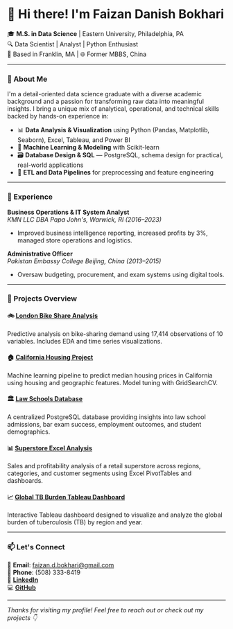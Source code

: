# 👋 Hi there! I'm Faizan Danish Bokhari

🎓 **M.S. in Data Science** | Eastern University, Philadelphia, PA  
🔍 Data Scientist | Analyst | Python Enthusiast  
📍 Based in Franklin, MA | 🌐 Former MBBS, China  

---

### 🚀 About Me

I'm a detail-oriented data science graduate with a diverse academic background and a passion for transforming raw data into meaningful insights. I bring a unique mix of analytical, operational, and technical skills backed by hands-on experience in:

- 📊 **Data Analysis & Visualization** using Python (Pandas, Matplotlib, Seaborn), Excel, Tableau, and Power BI  
- 🧠 **Machine Learning & Modeling** with Scikit-learn  
- 🗃️ **Database Design & SQL** — PostgreSQL, schema design for  practical, real-world applications  
- 🔄 **ETL and Data Pipelines** for preprocessing and feature engineering  

---
### 💼 Experience

**Business Operations & IT System Analyst**  
_KMN LLC DBA Papa John's, Warwick, RI (2016–2023)_  
- Improved business intelligence reporting, increased profits by 3%, managed store operations and logistics.

**Administrative Officer**  
_Pakistan Embassy College Beijing, China (2013–2015)_  
- Oversaw budgeting, procurement, and exam systems using digital tools.

---

### 📂 Projects Overview

#### 🚲 [London Bike Share Analysis](https://github.com/fbokhari7/london-bike-share)
Predictive analysis on bike-sharing demand using 17,414 observations of 10 variables. Includes EDA and time series visualizations.

#### 🏠 [California Housing Project](https://github.com/fbokhari7/california-housing-project)
Machine learning pipeline to predict median housing prices in California using housing and geographic features. Model tuning with GridSearchCV.

#### 🏛 [Law Schools Database](https://github.com/fbokhari7/law-school-database)
A centralized PostgreSQL database providing insights into law school admissions, bar exam success, employment outcomes, and student demographics.

#### 📊 [Superstore Excel Analysis](https://github.com/fbokhari7/superstore-excel)
Sales and profitability analysis of a retail superstore across regions, categories, and customer segments using Excel PivotTables and dashboards.

#### 📈 [Global TB Burden Tableau Dashboard](https://github.com/fbokhari7/global-tb-dashboard)
Interactive Tableau dashboard designed to visualize and analyze the global burden of tuberculosis (TB) by region and year.

---

### 📫 Let's Connect

📧 **Email**: faizan.d.bokhari@gmail.com  
📱 **Phone**: (508) 333-8419  
🔗 [**LinkedIn**](https://www.linkedin.com/in/faizan-bokhari/)  
💻 [**GitHub**](https://github.com/fbokhari7)

---

*Thanks for visiting my profile! Feel free to reach out or check out my projects 👇*


<!---
fbokhari7/fbokhari7 is a ✨ special ✨ repository because its `README.md` (this file) appears on your GitHub profile.
You can click the Preview link to take a look at your changes.
--->
